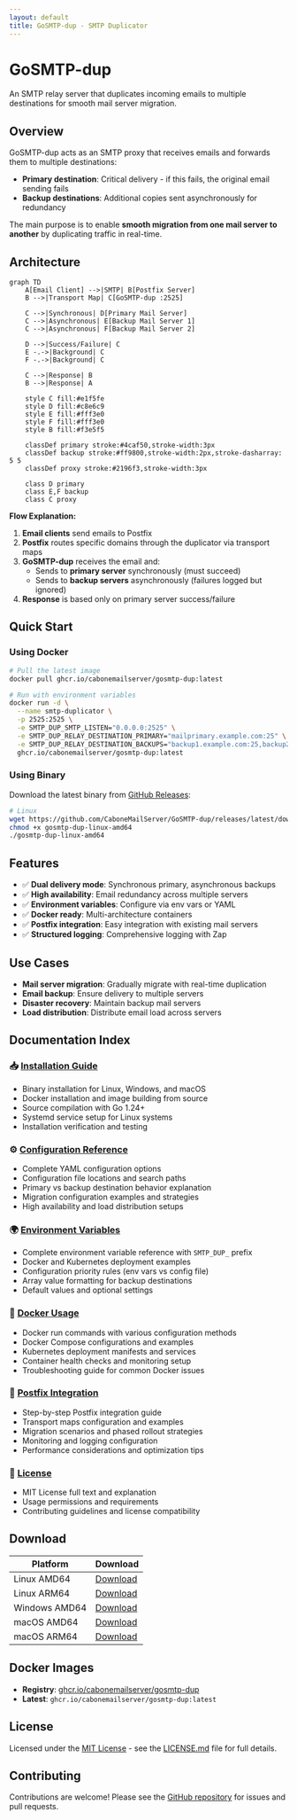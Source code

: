 ```yaml
---
layout: default
title: GoSMTP-dup - SMTP Duplicator
---
```


# GoSMTP-dup

An SMTP relay server that duplicates incoming emails to multiple destinations for smooth mail server migration.

## Overview

GoSMTP-dup acts as an SMTP proxy that receives emails and forwards them to multiple destinations:
- **Primary destination**: Critical delivery - if this fails, the original email sending fails
- **Backup destinations**: Additional copies sent asynchronously for redundancy

The main purpose is to enable **smooth migration from one mail server to another** by duplicating traffic in real-time.

## Architecture

```mermaid
graph TD
    A[Email Client] -->|SMTP| B[Postfix Server]
    B -->|Transport Map| C[GoSMTP-dup :2525]

    C -->|Synchronous| D[Primary Mail Server]
    C -->|Asynchronous| E[Backup Mail Server 1]
    C -->|Asynchronous| F[Backup Mail Server 2]

    D -->|Success/Failure| C
    E -.->|Background| C
    F -.->|Background| C

    C -->|Response| B
    B -->|Response| A

    style C fill:#e1f5fe
    style D fill:#c8e6c9
    style E fill:#fff3e0
    style F fill:#fff3e0
    style B fill:#f3e5f5

    classDef primary stroke:#4caf50,stroke-width:3px
    classDef backup stroke:#ff9800,stroke-width:2px,stroke-dasharray: 5 5
    classDef proxy stroke:#2196f3,stroke-width:3px

    class D primary
    class E,F backup
    class C proxy
```

**Flow Explanation:**
1. **Email clients** send emails to Postfix
2. **Postfix** routes specific domains through the duplicator via transport maps
3. **GoSMTP-dup** receives the email and:
   - Sends to **primary server** synchronously (must succeed)
   - Sends to **backup servers** asynchronously (failures logged but ignored)
4. **Response** is based only on primary server success/failure

## Quick Start

### Using Docker

```bash
# Pull the latest image
docker pull ghcr.io/cabonemailserver/gosmtp-dup:latest

# Run with environment variables
docker run -d \
  --name smtp-duplicator \
  -p 2525:2525 \
  -e SMTP_DUP_SMTP_LISTEN="0.0.0.0:2525" \
  -e SMTP_DUP_RELAY_DESTINATION_PRIMARY="mailprimary.example.com:25" \
  -e SMTP_DUP_RELAY_DESTINATION_BACKUPS="backup1.example.com:25,backup2.example.com:25" \
  ghcr.io/cabonemailserver/gosmtp-dup:latest
```

### Using Binary

Download the latest binary from [GitHub Releases](https://github.com/CaboneMailServer/GoSMTP-dup/releases):

```bash
# Linux
wget https://github.com/CaboneMailServer/GoSMTP-dup/releases/latest/download/gosmtp-dup-linux-amd64
chmod +x gosmtp-dup-linux-amd64
./gosmtp-dup-linux-amd64
```

## Features

- ✅ **Dual delivery mode**: Synchronous primary, asynchronous backups
- ✅ **High availability**: Email redundancy across multiple servers
- ✅ **Environment variables**: Configure via env vars or YAML
- ✅ **Docker ready**: Multi-architecture containers
- ✅ **Postfix integration**: Easy integration with existing mail servers
- ✅ **Structured logging**: Comprehensive logging with Zap

## Use Cases

- **Mail server migration**: Gradually migrate with real-time duplication
- **Email backup**: Ensure delivery to multiple servers
- **Disaster recovery**: Maintain backup mail servers
- **Load distribution**: Distribute email load across servers

## Documentation Index

### 📥 [Installation Guide](installation.html)
- Binary installation for Linux, Windows, and macOS
- Docker installation and image building from source
- Source compilation with Go 1.24+
- Systemd service setup for Linux systems
- Installation verification and testing

### ⚙️ [Configuration Reference](configuration.html)
- Complete YAML configuration options
- Configuration file locations and search paths
- Primary vs backup destination behavior explanation
- Migration configuration examples and strategies
- High availability and load distribution setups

### 🌍 [Environment Variables](environment.html)
- Complete environment variable reference with `SMTP_DUP_` prefix
- Docker and Kubernetes deployment examples
- Configuration priority rules (env vars vs config file)
- Array value formatting for backup destinations
- Default values and optional settings

### 🐳 [Docker Usage](docker.html)
- Docker run commands with various configuration methods
- Docker Compose configurations and examples
- Kubernetes deployment manifests and services
- Container health checks and monitoring setup
- Troubleshooting guide for common Docker issues

### 📧 [Postfix Integration](postfix.html)
- Step-by-step Postfix integration guide
- Transport maps configuration and examples
- Migration scenarios and phased rollout strategies
- Monitoring and logging configuration
- Performance considerations and optimization tips

### 📄 [License](../LICENSE.md)
- MIT License full text and explanation
- Usage permissions and requirements
- Contributing guidelines and license compatibility

## Download

| Platform | Download |
|----------|----------|
| Linux AMD64 | [Download](https://github.com/CaboneMailServer/GoSMTP-dup/releases/latest/download/gosmtp-dup-linux-amd64) |
| Linux ARM64 | [Download](https://github.com/CaboneMailServer/GoSMTP-dup/releases/latest/download/gosmtp-dup-linux-arm64) |
| Windows AMD64 | [Download](https://github.com/CaboneMailServer/GoSMTP-dup/releases/latest/download/gosmtp-dup-windows-amd64.exe) |
| macOS AMD64 | [Download](https://github.com/CaboneMailServer/GoSMTP-dup/releases/latest/download/gosmtp-dup-darwin-amd64) |
| macOS ARM64 | [Download](https://github.com/CaboneMailServer/GoSMTP-dup/releases/latest/download/gosmtp-dup-darwin-arm64) |

## Docker Images

- **Registry**: [ghcr.io/cabonemailserver/gosmtp-dup](https://github.com/CaboneMailServer/GoSMTP-dup/pkgs/container/gosmtp-dup)
- **Latest**: `ghcr.io/cabonemailserver/gosmtp-dup:latest`

## License

Licensed under the [MIT License](../LICENSE.md) - see the [LICENSE.md](../LICENSE.md) file for full details.

## Contributing

Contributions are welcome! Please see the [GitHub repository](https://github.com/CaboneMailServer/GoSMTP-dup) for issues and pull requests.